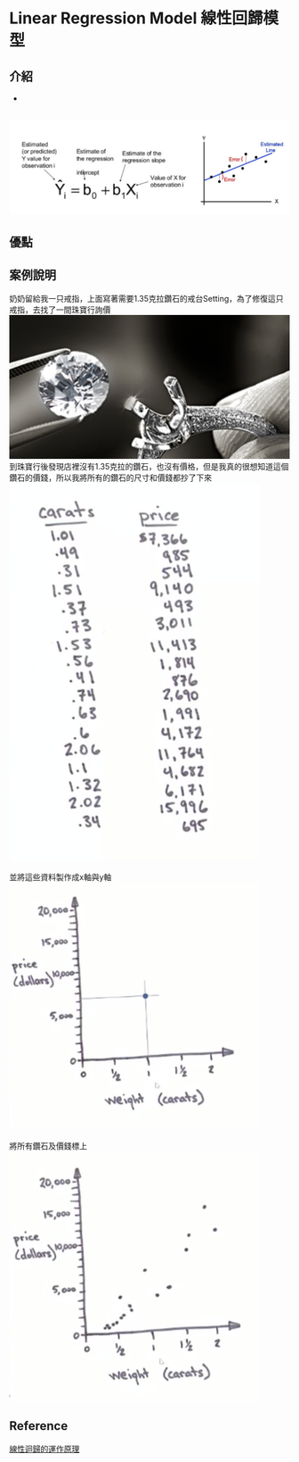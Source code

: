 # Linear Regression Model 線性回歸模型
## 介紹

-

<br><img src="Linear Regression Formula.png" width="600" alt="Linear Regression Formula" title="Linear Regression Formula">

## 優點

## 案例說明
奶奶留給我一只戒指，上面寫著需要1.35克拉鑽石的戒台Setting，為了修復這只戒指，去找了一間珠寶行詢價
<br><img src="Setting.png" width="600" alt="Setting" title="Setting">
到珠寶行後發現店裡沒有1.35克拉的鑽石，也沒有價格，但是我真的很想知道這個鑽石的價錢，所以我將所有的鑽石的尺寸和價錢都抄了下來
<br><img src="Diamond01.png" width="450" alt="Diamond01" title="Diamond01">
<br>
<br>
並將這些資料製作成x軸與y軸
<br><img src="Diamond02.png" width="450" alt="Diamond02" title="Diamond02">
<br>
<br>
將所有鑽石及價錢標上
<br><img src="Diamond03.png" width="450" alt="Diamond03" title="Diamond03">


## Reference
[線性迴歸的運作原理](https://brohrer.mcknote.com/zh-Hant/how_machine_learning_works/how_linear_regression_works.html)
